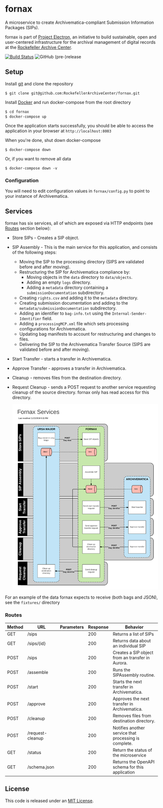 # fornax

A microservice to create Archivematica-compliant Submission Information Packages (SIPs).

fornax is part of [Project Electron](https://github.com/RockefellerArchiveCenter/project_electron), an initiative to build sustainable, open and user-centered infrastructure for the archival management of digital records at the [Rockefeller Archive Center](http://rockarch.org/).

[![Build Status](https://travis-ci.org/RockefellerArchiveCenter/fornax.svg?branch=master)](https://travis-ci.org/RockefellerArchiveCenter/fornax)
![GitHub (pre-)release](https://img.shields.io/github/release/RockefellerArchiveCenter/fornax/all.svg)

## Setup

Install [git](https://git-scm.com/) and clone the repository

    $ git clone git@github.com:RockefellerArchiveCenter/fornax.git

Install [Docker](https://store.docker.com/search?type=edition&offering=community) and run docker-compose from the root directory

    $ cd fornax
    $ docker-compose up

Once the application starts successfully, you should be able to access the application in your browser at `http://localhost:8003`

When you're done, shut down docker-compose

    $ docker-compose down

Or, if you want to remove all data

    $ docker-compose down -v

### Configuration

You will need to edit configuration values in `fornax/config.py` to point to your instance of Archivematica.

## Services

fornax has six services, all of which are exposed via HTTP endpoints (see [Routes](#routes) section below):

* Store SIPs - Creates a SIP object.
* SIP Assembly - This is the main service for this application, and consists of the following steps:
  * Moving the SIP to the processing directory (SIPS are validated before and after moving).
  * Restructuring the SIP for Archivematica compliance by:
    * Moving objects in the `data` directory to `data/objects`.
    * Adding an empty `logs` directory.
    * Adding a `metadata` directory containing a `submissionDocumentation` subdirectory.
  * Creating `rights.csv` and adding it to the `metadata` directory.
  * Creating submission documentation and adding to the `metadata/submissionDocumentation` subdirectory.
  * Adding an identifier to `bag-info.txt` using the `Internal-Sender-Identifier` field.
  * Adding a `processingMCP.xml` file which sets processing configurations for Archivematica.
  * Updating bag manifests to account for restructuring and changes to files.
  * Delivering the SIP to the Archivematica Transfer Source (SIPS are validated before and after moving).
* Start Transfer - starts a transfer in Archivematica.
* Approve Transfer - approves a transfer in Archivematica.
* Cleanup - removes files from the destination directory.
* Request Cleanup - sends a POST request to another service requesting cleanup of the source directory. fornax only has read access for this directory.

  ![SIP Assembly diagram](fornax-services.png)

For an example of the data fornax expects to receive (both bags and JSON), see the `fixtures/` directory


### Routes

| Method | URL | Parameters | Response  | Behavior  |
|--------|-----|---|---|---|
|GET|/sips| |200|Returns a list of SIPs|
|GET|/sips/{id}| |200|Returns data about an individual SIP|
|POST|/sips||200|Creates a SIP object from an transfer in Aurora.|
|POST|/assemble||200|Runs the SIPAssembly routine.|
|POST|/start||200|Starts the next transfer in Archivematica.|
|POST|/approve||200|Approves the next transfer in Archivematica.|
|POST|/cleanup||200|Removes files from destination directory.|
|POST|/request-cleanup||200|Notifies another service that processing is complete.|
|GET|/status||200|Return the status of the microservice|
|GET|/schema.json||200|Returns the OpenAPI schema for this application|


## License

This code is released under an [MIT License](LICENSE).
